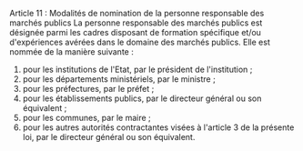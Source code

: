 Article 11 : Modalités de nomination de la personne responsable des
marchés publics
La personne responsable des marchés publics est désignée parmi les
cadres disposant de formation spécifique et/ou d'expériences avérées
dans le domaine des marchés publics.
Elle est nommée de la manière suivante :
1.  pour les institutions de l'Etat, par le président de l'institution
;
2.  pour les départements ministériels, par le ministre ;
3.  pour les préfectures, par le préfet ;
4.  pour les établissements publics, par le directeur général ou son
équivalent ;
5.  pour les communes, par le maire ;
6.  pour les autres autorités contractantes visées à l'article 3 de la
présente loi, par le directeur général ou son équivalent.